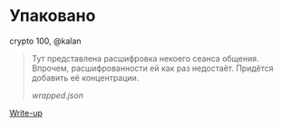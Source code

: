# Упаковано

crypto 100, @kalan

> Тут представлена расшифровка некоего сеанса общения. Впрочем, расшифрованности ей как раз недостаёт. Придётся добавить её концентрации.
>
> *wrapped.json*

[Write-up](WRITEUP.md)
